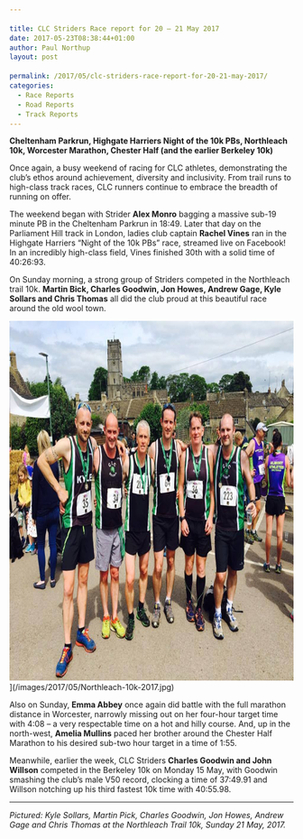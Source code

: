 ```yaml
---

title: CLC Striders Race report for 20 – 21 May 2017
date: 2017-05-23T08:38:44+01:00
author: Paul Northup
layout: post

permalink: /2017/05/clc-striders-race-report-for-20-21-may-2017/
categories:
  - Race Reports
  - Road Reports
  - Track Reports
---
```

**Cheltenham Parkrun, Highgate Harriers Night of the 10k PBs, Northleach 10k, Worcester Marathon, Chester Half (and the earlier Berkeley 10k)**

Once again, a busy weekend of racing for CLC athletes, demonstrating the club’s ethos around achievement, diversity and inclusivity. From trail runs to high-class track races, CLC runners continue to embrace the breadth of running on offer.

The weekend began with Strider **Alex Monro** bagging a massive sub-19 minute PB in the Cheltenham Parkrun in 18:49. Later that day on the Parliament Hill track in London, ladies club captain **Rachel Vines** ran in the Highgate Harriers “Night of the 10k PBs” race, streamed live on Facebook! In an incredibly high-class field, Vines finished 30th with a solid time of 40:26:93.

On Sunday morning, a strong group of Striders competed in the Northleach trail 10k. **Martin Bick, Charles Goodwin, Jon Howes, Andrew Gage, Kyle Sollars and Chris Thomas** all did the club proud at this beautiful race around the old wool town.

<img src="/images/2017/05/Northleach-10k-2017.jpg" alt="Northleach-10k-2017" width="850" height="638" />](/images/2017/05/Northleach-10k-2017.jpg)

Also on Sunday, **Emma Abbey** once again did battle with the full marathon distance in Worcester, narrowly missing out on her four-hour target time with 4:08 – a very respectable time on a hot and hilly course. And, up in the north-west, **Amelia Mullins** paced her brother around the Chester Half Marathon to his desired sub-two hour target in a time of 1:55.

Meanwhile, earlier the week, CLC Striders **Charles Goodwin and John Willson** competed in the Berkeley 10k on Monday 15 May, with Goodwin smashing the club’s male V50 record, clocking a time of 37:49.91 and Willson notching up his third fastest 10k time with 40:55.98.

* * *

_Pictured: Kyle Sollars, Martin Pick, Charles Goodwin, Jon Howes, Andrew Gage and Chris Thomas at the Northleach Trail 10k, Sunday 21 May, 2017._